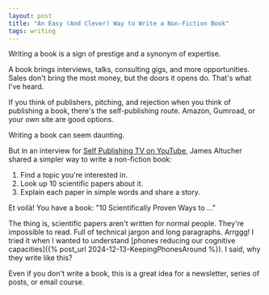 ```yaml
---
layout: post
title: "An Easy (And Clever) Way to Write a Non-Fiction Book"
tags: writing
---
```


Writing a book is a sign of prestige and a synonym of expertise.

A book brings interviews, talks, consulting gigs, and more opportunities. Sales don't bring the most money, but the doors it opens do. That's what I've heard.

If you think of publishers, pitching, and rejection when you think of publishing a book, there's the self-publishing route. Amazon, Gumroad, or your own site are good options.

Writing a book can seem daunting.

But in an interview for [Self Publishing TV on YouTube](https://www.youtube.com/watch?v=AtH1yR8pQpE), James Altucher shared a simpler way to write a non-fiction book:

1. Find a topic you're interested in.
2. Look up 10 scientific papers about it.
3. Explain each paper in simple words and share a story.

Et voilà! You have a book: "10 Scientifically Proven Ways to ..."

The thing is, scientific papers aren't written for normal people. They're impossible to read. Full of technical jargon and long paragraphs. Arrggg! I tried it when I wanted to understand [phones reducing our cognitive capacities]({% post_url 2024-12-13-KeepingPhonesAround %}). I said, why they write like this?

Even if you don't write a book, this is a great idea for a newsletter, series of posts, or email course.
